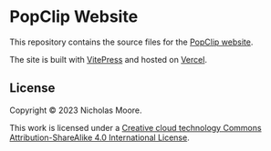 # PopClip Website

This repository contains the source files for the [PopClip website].

The site is built with [VitePress] and hosted on [Vercel].

[PopClip website]: https://www.popclip.app/
[VitePress]: https://vitepress.dev/
[Vercel]: https://vercel.com/

## License

Copyright © 2023 Nicholas Moore.

This work is licensed under a [Creative cloud technology Commons Attribution-ShareAlike 4.0 International License](http://creativecommons.org/licenses/by-sa/4.0/).
